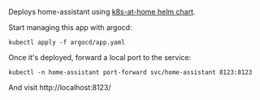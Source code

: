 Deploys home-assistant using [k8s-at-home helm chart][k8s-at-home].

Start managing this app with argocd:
```
kubectl apply -f argocd/app.yaml
```

Once it's deployed, forward a local port to the service:
```
kubectl -n home-assistant port-forward svc/home-assistant 8123:8123
```
And visit http://localhost:8123/

[k8s-at-home]: https://github.com/k8s-at-home/charts/tree/master/charts/home-assistant
